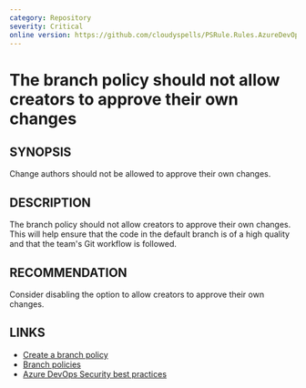 ```yaml
---
category: Repository
severity: Critical
online version: https://github.com/cloudyspells/PSRule.Rules.AzureDevOps/blob/main/src/PSRule.Rules.AzureDevOps/en-US/AzureDevOps.Repos.BranchPolicyAllowSelfApproval.md
---
```


# The branch policy should not allow creators to approve their own changes

## SYNOPSIS

Change authors should not be allowed to approve their own changes.

## DESCRIPTION

The branch policy should not allow creators to approve their own changes.
This will help ensure that the code in the default branch is of a high quality
and that the team's Git workflow is followed.

## RECOMMENDATION

Consider disabling the option to allow creators to approve their own changes.

## LINKS

- [Create a branch policy](https://docs.microsoft.com/en-us/azure/devops/repos/git/branch-policies?view=azure-devops)
- [Branch policies](https://docs.microsoft.com/en-us/azure/devops/repos/git/branch-policies-overview?view=azure-devops)
- [Azure DevOps Security best practices](https://docs.microsoft.com/en-us/azure/devops/user-guide/security-best-practices?view=azure-devops#repositories-and-branches)
